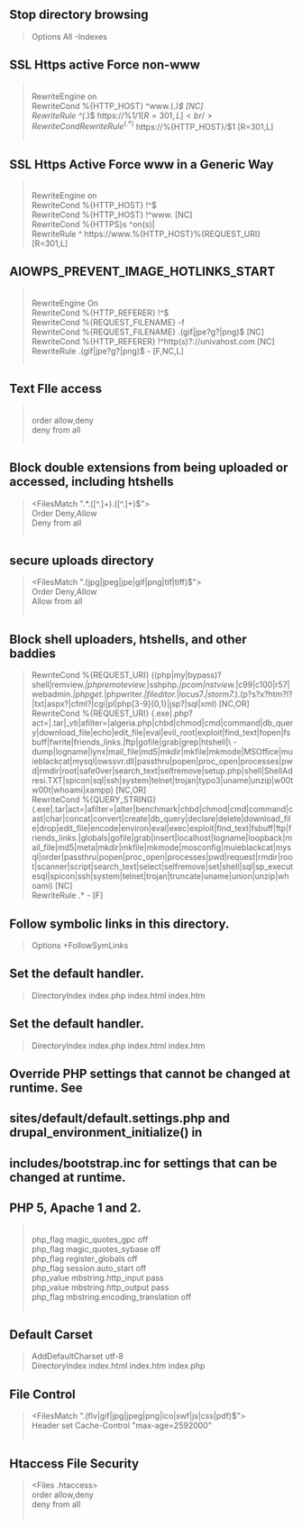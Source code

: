 ## Stop directory browsing
> Options All -Indexes

## SSL Https active Force non-www
> <IfModule mod_rewrite.c> <br/>
>   RewriteEngine on <br/>
>   RewriteCond %{HTTP_HOST} ^www\.(.*)$ [NC] <br/>
>    RewriteRule ^(.*)$ https://%1/$1 [R=301,L] <br/>
>    RewriteCond %{HTTPS} !=on <br/>
>    RewriteRule ^(.*)$ https://%{HTTP_HOST}/$1 [R=301,L] <br/>
> </IfModule> <br/>

## SSL Https Active Force www in a Generic Way
> <IfModule mod_rewrite.c> <br/>
>    RewriteEngine on <br/>
>    RewriteCond %{HTTP_HOST} !^$ <br/>
>    RewriteCond %{HTTP_HOST} !^www\. [NC] <br/>
>    RewriteCond %{HTTPS}s ^on(s)| <br/>
>    RewriteRule ^ https://www.%{HTTP_HOST}%{REQUEST_URI} [R=301,L] <br/>
> </IfModule>

## AIOWPS_PREVENT_IMAGE_HOTLINKS_START
> <IfModule mod_rewrite.c> <br/>
>     RewriteEngine On <br/>
>     RewriteCond %{HTTP_REFERER} !^$ <br/>
>     RewriteCond %{REQUEST_FILENAME} -f <br/>
>     RewriteCond %{REQUEST_FILENAME} \.(gif|jpe?g?|png)$ [NC] <br/>
>     RewriteCond %{HTTP_REFERER} !^http(s)?://univahost\.com [NC] <br/>
>     RewriteRule \.(gif|jpe?g?|png)$ - [F,NC,L] <br/>
> </IfModule> <br/>



## Text FIle access
> <files file.txt> <br/>
>     order allow,deny <br/>
>     deny from all <br/>
> </files> <br/>


## Block double extensions from being uploaded or accessed, including htshells
> <FilesMatch ".*\.([^.]+)\.([^.]+)$"> <br/>
>     Order Deny,Allow <br/>
>     Deny from all <br/>
> </FilesMatch> <br/>

## secure uploads directory
> <FilesMatch "\.(jpg|jpeg|jpe|gif|png|tif|tiff)$"> <br/>
>     Order Deny,Allow <br/>
>     Allow from all <br/>
> </FilesMatch> <br/>


## Block shell uploaders, htshells, and other baddies
> RewriteCond %{REQUEST_URI} ((php|my|bypass)?shell|remview.*|phpremoteview.*|sshphp.*|pcom|nstview.*|c99|c100|r57|webadmin.*|phpget.*|phpwriter.*|fileditor.*|locus7.*|storm7.*)\.(p?s?x?htm?l?|txt|aspx?|cfml?|cgi|pl|php[3-9]{0,1}|jsp?|sql|xml) [NC,OR] <br/>
> RewriteCond %{REQUEST_URI} (\.exe|\.php\?act=|\.tar|_vti|afilter=|algeria\.php|chbd|chmod|cmd|command|db_query|download_file|echo|edit_file|eval|evil_root|exploit|find_text|fopen|fsbuff|fwrite|friends_links\.|ftp|gofile|grab|grep|htshell|\ -dump|logname|lynx|mail_file|md5|mkdir|mkfile|mkmode|MSOffice|muieblackcat|mysql|owssvr\.dll|passthru|popen|proc_open|processes|pwd|rmdir|root|safe0ver|search_text|selfremove|setup\.php|shell|ShellAdresi\.TXT|spicon|sql|ssh|system|telnet|trojan|typo3|uname|unzip|w00tw00t|whoami|xampp) [NC,OR] <br/>
> RewriteCond %{QUERY_STRING} (\.exe|\.tar|act=|afilter=|alter|benchmark|chbd|chmod|cmd|command|cast|char|concat|convert|create|db_query|declare|delete|download_file|drop|edit_file|encode|environ|eval|exec|exploit|find_text|fsbuff|ftp|friends_links\.|globals|gofile|grab|insert|localhost|logname|loopback|mail_file|md5|meta|mkdir|mkfile|mkmode|mosconfig|muieblackcat|mysql|order|passthru|popen|proc_open|processes|pwd|request|rmdir|root|scanner|script|search_text|select|selfremove|set|shell|sql|sp_executesql|spicon|ssh|system|telnet|trojan|truncate|uname|union|unzip|whoami) [NC] <br/>
> RewriteRule .* - [F] <br/>




## Follow symbolic links in this directory.
> Options +FollowSymLinks <br/>

## Set the default handler.
> DirectoryIndex index.php index.html index.htm <br/>

## Set the default handler.
> DirectoryIndex index.php index.html index.htm <br/>

## Override PHP settings that cannot be changed at runtime. See
## sites/default/default.settings.php and drupal_environment_initialize() in
## includes/bootstrap.inc for settings that can be changed at runtime.

## PHP 5, Apache 1 and 2.
> <IfModule mod_php5.c> <br/>
>   php_flag magic_quotes_gpc                 off <br/>
>   php_flag magic_quotes_sybase              off <br/>
>   php_flag register_globals                 off <br/>
>   php_flag session.auto_start               off <br/>
>   php_value mbstring.http_input             pass <br/>
>   php_value mbstring.http_output            pass <br/>
>   php_flag mbstring.encoding_translation    off <br/>
> </IfModule> <br/>

## Default Carset
> AddDefaultCharset utf-8 <br/>
> DirectoryIndex index.html index.htm index.php <br/>

## File Control
> <FilesMatch ".(flv|gif|jpg|jpeg|png|ico|swf|js|css|pdf)$"> <br/>
>   Header set Cache-Control "max-age=2592000" <br/>
> </FilesMatch> <br/>

## Htaccess File Security
> <Files .htaccess> <br/>
>   order allow,deny <br/>
>   deny from all <br/>
> </Files> <br/>
